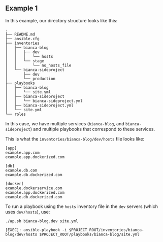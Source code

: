 ## Example 1

In this example, our directory structure looks like this:

```
.
├── README.md
├── ansible.cfg
├── inventories
│   ├── bianca-blog
│   │   ├── dev
│   │   │   └── hosts
│   │   └── stage
│   │       └── no_hosts_file
│   └── bianca-sideproject
│       ├── dev
│       └── production
├── playbooks
│   ├── bianca-blog
│   │   └── site.yml
│   ├── bianca-sideproject
│   │   └── bianca-sideproject.yml
│   ├── bianca-sideproject.yml
│   └── site.yml
└── roles

```

In this case, we have multiple services (`bianca-blog`, and `bianca-sideproject`) and multiple playbooks that correspond to these services.

This is what the `inventories/bianca-blog/dev/hosts` file looks like:
```
[app]
example.app.com
example.app.dockerized.com

[db]
example.db.com
example.db.dockerized.com

[docker]
example.dockerservice.com
example.app.dockerized.com
example.db.dockerized.com
```


To run a playbook using the `hosts` inventory file in the `dev` servers (which uses `dev/hosts`), use:

```
./ap.sh bianca-blog.dev site.yml
```

```
[EXEC]: ansible-playbook -i $PROJECT_ROOT/inventories/bianca-blog/dev/hosts $PROJECT_ROOT/playbooks/bianca-blog/site.yml
```
